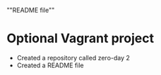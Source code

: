""README file""
# Optional Vagrant project
* Created a repository called zero-day 2
* Created a README file
